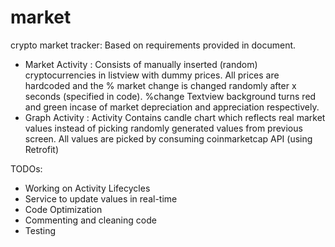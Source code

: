 # market
crypto market tracker: Based on requirements provided in document.

- Market Activity : Consists of manually inserted (random) cryptocurrencies in listview with dummy prices.
                    All prices are hardcoded and the % market change is changed randomly after x seconds (specified in code).
                    %change Textview background turns red and green incase of market depreciation and appreciation respectively. 
- Graph Activity :  Activity Contains candle chart which reflects real market values instead of picking randomly generated values 
                    from previous screen.
                    All values are picked by consuming coinmarketcap API (using Retrofit)
                    
TODOs:
- Working on Activity Lifecycles
- Service to update values in real-time
- Code Optimization
- Commenting and cleaning code 
- Testing
